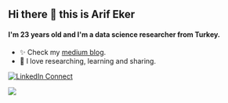   ## Hi there 👋 this is Arif Eker
  #### I'm 23 years old and I'm a data science researcher from Turkey.
* ✨ Check my [medium blog](https://medium.com/@arifeker).
* 🌱 I love researching, learning and sharing. 

[![LinkedIn Connect](https://img.shields.io/badge/%20-Connect-black?color=14171A&labelColor=212121&logo=linkedin&logoColor=ffcc80)](https://www.linkedin.com/in/arifeker/)

<img src="https://github-readme-stats.vercel.app/api?username=arif-eker&&show_icons=true&title_color=#263238&icon_color=bb2acf&text_color=#263238&bg_color=#CFD8DC">
